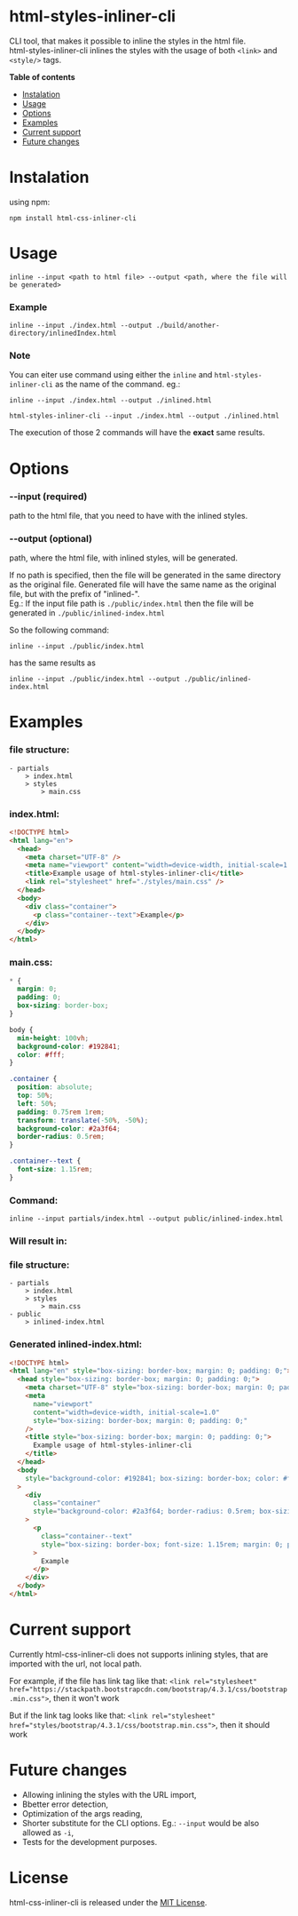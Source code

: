 # html-styles-inliner-cli

CLI tool, that makes it possible to inline the styles in the html file. <br />
html-styles-inliner-cli inlines the styles with the usage of both `<link>` and `<style/>` tags.

**Table of contents**

- [Instalation](#instalation)
- [Usage](#usage)
- [Options](#options)
- [Examples](#examples)
- [Current support](#current-support)
- [Future changes](#future-changes)

# Instalation

using npm:

```shell
npm install html-css-inliner-cli
```

# Usage

```shell
inline --input <path to html file> --output <path, where the file will be generated>
```

### **Example**

```shell
inline --input ./index.html --output ./build/another-directory/inlinedIndex.html
```

### **Note**

You can eiter use command using either the `inline` and `html-styles-inliner-cli` as the name of the command.
eg.:

```shell
inline --input ./index.html --output ./inlined.html
```

```shell
html-styles-inliner-cli --input ./index.html --output ./inlined.html
```

The execution of those 2 commands will have the **exact** same results.

# Options

### **--input <path> (required)**

path to the html file, that you need to have with the inlined styles.

### **--output <path> (optional)**

path, where the html file, with inlined styles, will be generated.

If no path is specified, then the file will be generated in the same directory as the original file.
Generated file will have the same name as the original file, but with the prefix of "inlined-". <br />
Eg.: If the input file path is `./public/index.html` then the file will be generated in `./public/inlined-index.html`

So the following command:

```shell
inline --input ./public/index.html
```

has the same results as

```shell
inline --input ./public/index.html --output ./public/inlined-index.html
```

# Examples

### file structure:

```
- partials
    > index.html
    > styles
        > main.css
```

### index.html:

```html
<!DOCTYPE html>
<html lang="en">
  <head>
    <meta charset="UTF-8" />
    <meta name="viewport" content="width=device-width, initial-scale=1.0" />
    <title>Example usage of html-styles-inliner-cli</title>
    <link rel="stylesheet" href="./styles/main.css" />
  </head>
  <body>
    <div class="container">
      <p class="container--text">Example</p>
    </div>
  </body>
</html>
```

### main.css:

```css
* {
  margin: 0;
  padding: 0;
  box-sizing: border-box;
}

body {
  min-height: 100vh;
  background-color: #192841;
  color: #fff;
}

.container {
  position: absolute;
  top: 50%;
  left: 50%;
  padding: 0.75rem 1rem;
  transform: translate(-50%, -50%);
  background-color: #2a3f64;
  border-radius: 0.5rem;
}

.container--text {
  font-size: 1.15rem;
}
```

### Command:

```shell
inline --input partials/index.html --output public/inlined-index.html
```

### **Will result in:**

### file structure:

```
- partials
    > index.html
    > styles
        > main.css
- public
    > inlined-index.html
```

### Generated inlined-index.html:

```html
<!DOCTYPE html>
<html lang="en" style="box-sizing: border-box; margin: 0; padding: 0;">
  <head style="box-sizing: border-box; margin: 0; padding: 0;">
    <meta charset="UTF-8" style="box-sizing: border-box; margin: 0; padding: 0;" />
    <meta
      name="viewport"
      content="width=device-width, initial-scale=1.0"
      style="box-sizing: border-box; margin: 0; padding: 0;"
    />
    <title style="box-sizing: border-box; margin: 0; padding: 0;">
      Example usage of html-styles-inliner-cli
    </title>
  </head>
  <body
    style="background-color: #192841; box-sizing: border-box; color: #fff; margin: 0; min-height: 100vh; padding: 0;"
  >
    <div
      class="container"
      style="background-color: #2a3f64; border-radius: 0.5rem; box-sizing: border-box; left: 50%; margin: 0; padding: 0.75rem 1rem; position: absolute; top: 50%; transform: translate(-50%, -50%);"
    >
      <p
        class="container--text"
        style="box-sizing: border-box; font-size: 1.15rem; margin: 0; padding: 0;"
      >
        Example
      </p>
    </div>
  </body>
</html>
```

# Current support

Currently html-css-inliner-cli does not supports inlining styles, that are imported with the url, not local path.

For example, if the file has link tag like that: `<link rel="stylesheet" href="https://stackpath.bootstrapcdn.com/bootstrap/4.3.1/css/bootstrap.min.css">`, then it won't work

But if the link tag looks like that: `<link rel="stylesheet" href="styles/bootstrap/4.3.1/css/bootstrap.min.css">`, then it should work

# Future changes

- Allowing inlining the styles with the URL import,
- Bbetter error detection,
- Optimization of the args reading,
- Shorter substitute for the CLI options. Eg.: `--input` would be also allowed as `-i`,
- Tests for the development purposes.

# License

html-css-inliner-cli is released under the [MIT License](https://github.com/Vorbert-Kruk/html-styles-inliner-cli/blob/master/LICENSE).
